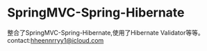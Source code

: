 # SpringMVC-Spring-Hibernate
整合了SpringMVC-Spring-Hibernate,使用了Hibernate Validator等等。
contact:hheennrryy1@icloud.com
 
